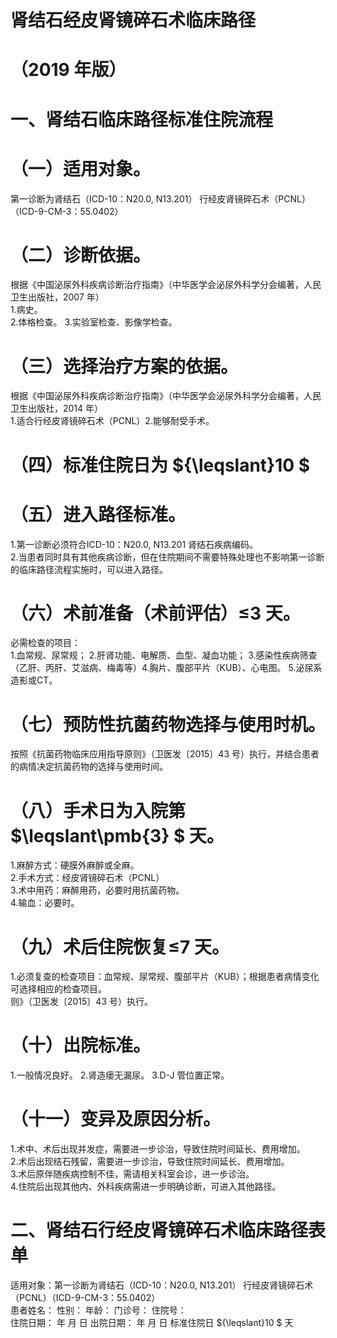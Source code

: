 # 肾结石经皮肾镜碎石术临床路径  
# （2019 年版）  
# 一、肾结石临床路径标准住院流程  
# （一）适用对象。  
第一诊断为肾结石（ICD-10：N20.0, N13.201） 行经皮肾镜碎石术（PCNL）（ICD-9-CM-3：55.0402）  
# （二）诊断依据。  
根据《中国泌尿外科疾病诊断治疗指南》（中华医学会泌尿外科学分会编著，人民卫生出版社，2007 年）  
1.病史。  
2.体格检查。 3.实验室检查、影像学检查。  
# （三）选择治疗方案的依据。  
根据《中国泌尿外科疾病诊断治疗指南》（中华医学会泌尿外科学分会编著，人民卫生出版社，2014 年）  
1.适合行经皮肾镜碎石术（PCNL）2.能够耐受手术。  
# （四）标准住院日为 ${\leqslant}10 $  
# （五）进入路径标准。  
1.第一诊断必须符合ICD-10：N20.0, N13.201 肾结石疾病编码。  
2.当患者同时具有其他疾病诊断，但在住院期间不需要特殊处理也不影响第一诊断的临床路径流程实施时，可以进入路径。  
# （六）术前准备（术前评估）≤3 天。  
必需检查的项目：  
1.血常规、尿常规； 2.肝肾功能、电解质、血型、凝血功能； 3.感染性疾病筛查（乙肝、丙肝、艾滋病、梅毒等）4.胸片、腹部平片（KUB）、心电图。 5.泌尿系造影或CT。  
# （七）预防性抗菌药物选择与使用时机。  
按照《抗菌药物临床应用指导原则》（卫医发〔2015〕43 号）执行，并结合患者的病情决定抗菌药物的选择与使用时间。  
# （八）手术日为入院第 $\leqslant\pmb{3} $ 天。  
1.麻醉方式：硬膜外麻醉或全麻。  
2.手术方式：经皮肾镜碎石术（PCNL）  
3.术中用药：麻醉用药，必要时用抗菌药物。  
4.输血：必要时。  
# （九）术后住院恢复≤7 天。  
1.必须复查的检查项目：血常规、尿常规、腹部平片（KUB）；根据患者病情变化可选择相应的检查项目。  
则》（卫医发〔2015〕43 号）执行。  
# （十）出院标准。  
1.一般情况良好。  2.肾造瘘无漏尿。 3.D-J 管位置正常。  
# （十一）变异及原因分析。  
1.术中、术后出现并发症，需要进一步诊治，导致住院时间延长、费用增加。  
2.术后出现结石残留，需要进一步诊治，导致住院时间延长、费用增加。  
3.术后原伴随疾病控制不佳，需请相关科室会诊，进一步诊治。  
4.住院后出现其他内、外科疾病需进一步明确诊断，可进入其他路径。  
# 二、肾结石行经皮肾镜碎石术临床路径表单  
适用对象：第一诊断为肾结石（ICD-10：N20.0, N13.201） 行经皮肾镜碎石术（PCNL）（ICD-9-CM-3：55.0402）  
患者姓名：       性别：     年龄：     门诊号：        住院号：  
住院日期：    年  月  日     出院日期：    年  月  日   标准住院日 ${\leqslant}10 $ 天  
